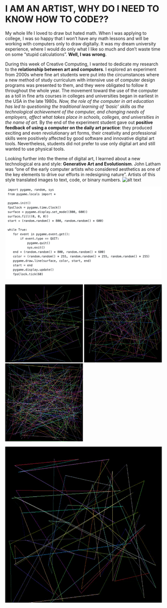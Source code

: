 # I AM AN ARTIST, WHY DO I NEED TO KNOW HOW TO CODE??

My whole life I loved to draw but hated math. When I was applying to college, I was so happy that I won’t have any math lessons and will be working with computers only to draw digitally. It was my dream university experience, where I would do only what I like so much and don’t waste time on some “stupid calculations”. **Well, I was wrong**.

During this week of Creative Computing, I wanted to dedicate my research to the **relationship between art and computers**. I explored an experiment from 2000s where fine art students were put into the circumstances where a new method of study curriculum with intensive use of computer design programs was presented to them, and they were obligated to follow it throughout the whole year. The movement toward the use of the computer as a toll in fine arts courses in colleges and universities began in earliest in the USA in the late 1980s. *Now, the role of the computer in art education has led to questioning the traditional learning of ‘basic’ skills as the technological achievement of the computer, and changing needs of employers, affect what takes place in schools, colleges, and universities in the name of art.* By the end of the experiment student gave out **positive feedback of using a computer on the daily art practice**: they produced exciting and even revolutionary art forms, their creativity and professional skills were positively affected by good software and innovative digital art tools. Nevertheless, students did not prefer to use only digital art and still wanted to use physical tools. 

Looking further into the theme of digital art, I learned about a new technological era and style: **Generative Art and Evolutionism**. John Latham was “one of the early computer artists who considered aesthetics as one of the key elements to drive our efforts in redesigning nature”. Artists of this style translated images to text, code, or binary numbers. 
![alt text](https://creators-images.vice.com/content-images/contentimage/no-slug/1bb959183961b1fefcaf8ae0e14c32aa.jpg?resize=1600:*)

<img src="images/4.png"/>

<p float="left">
  <img src="images/1.PNG" width="250" height="250"/>
  <img src="images/2.PNG" width="250" height="250"/> 
  <img src="images/3.PNG" width="250" height="250"/>
</p>

<img src="images/run_prog.gif" width="650" height="500"/>

